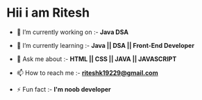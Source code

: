 # Hii i am Ritesh


- 🔭 I’m currently working on :- **Java DSA**

- 🌱 I’m currently learning :- **Java || DSA || Front-End Developer**

- 💬 Ask me about :-  **HTML || CSS || JAVA || JAVASCRIPT**

- 📫 How to reach me :- **riteshk19229@gmail.com**

- ⚡ Fun fact :- **I'm noob developer**
